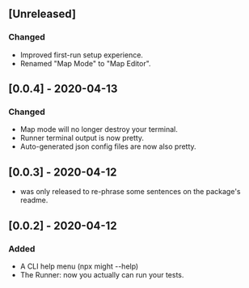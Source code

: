 ## [Unreleased]
<!-- ### Added -->

### Changed
- Improved first-run setup experience.
- Renamed "Map Mode" to "Map Editor".

<!-- ### Fixed -->

<!-- ### Deprecated -->

<!-- ### Removed -->

## [0.0.4] - 2020-04-13
### Changed 
- Map mode will no longer destroy your terminal.
- Runner terminal output is now pretty.
- Auto-generated json config files are now also pretty.

## [0.0.3] - 2020-04-12
- was only released to re-phrase some sentences on the package's readme.

## [0.0.2] - 2020-04-12
### Added
- A CLI help menu (npx might --help)
- The Runner: now you actually can run your tests.